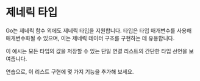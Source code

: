 # 제네릭 타입

Go는 제네릭 함수 외에도 제네릭 타입을 지원합니다. 타입은 타입 매개변수를 사용해 매개변수화될 수 있으며, 이는 제네릭 데이터 구조를 구현하는 데 유용합니다.

이 예시는 모든 타입의 값을 저장할 수 있는 단일 연결 리스트의 간단한 타입 선언을 보여줍니다.

연습으로, 이 리스트 구현에 몇 가지 기능을 추가해 보세요.